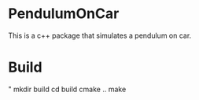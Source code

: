 # PendulumOnCar
This is a c++ package that simulates a pendulum on car.

# Build
"
mkdir build
cd build
cmake ..
make

#
